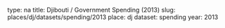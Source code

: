 type: na
title: Djibouti / Government Spending (2013)
slug: places/dj/datasets/spending/2013
place: dj
dataset: spending
year: 2013
